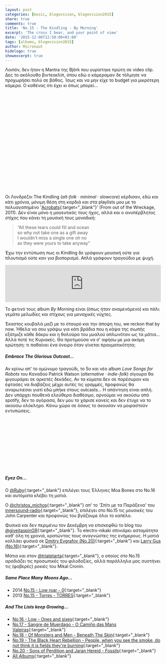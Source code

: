 ```yaml
---
layout: post
categories: [music, blogovision, blogovision2015]
share: true
comments: true
title: 'No.15 - The Kindling - By Morning'
excerpt: 'The cross I bear, and your point of view'
date: '2015-12-06T12:50:00+01:00'
tags: [albums, blogovision2015]
author: Micronaut
hidelogo: true
showexcerpt: true
---
```

Λοιπόν, δεν ήταν η Μantra της Björk που γυρίστηκε πρώτη σε video clip. Δες το ακόλουθο βιντεοκλίπ, όπου εδώ ο κάμεραμαν δε τόλμησε να προχωρήσει πολύ σε βάθος. Ίσως και να μην είχε το budget για μικρότερη κάμερα. Ο καθένας ότι έχει κι όπως μπορεί...

<iframe class="invisible center" width="80%" height="315" src="about:blank" data-src="https://www.youtube.com/embed/Q0VRAiMhW8w" frameborder="0" allowfullscreen></iframe>

Οι Λονδρέζοι The Kindling (*alt-folk · minimal · slowcore*) κέρδισαν, εδώ και κάτι χρόνια, μόνιμη θέση στη καρδιά και στα playlists μου με το πολυαγαπημένο '[Acrobats](https://thekindling.bandcamp.com/track/acrobats){:target="_blank"}' (From out of the Wreckage, 2011). Δεν είναι μόνο η μαγευτικός τους ήχος, αλλά και ο ανυπέρβλητος στίχος που κάνει τη μουσική τους μοναδική:

>&ldquo;All these tears could fill and ocean<br/>
>so why not take one as a gift away<br/>
>I wouldn't miss a single one oh no<br/>
>as they were yours to take anyway&rdquo;

Έχω την εντύπωση πως οι Kindling δε γράφουν μουσική ούτε για πλουτισμό ούτε καν για βιοπορισμό. Απλά γράφουν τραγούδια με ψυχή.

<iframe style="border: 0; width: 100%; height: 120px;" src="https://bandcamp.com/EmbeddedPlayer/album=4175387817/size=large/bgcol=ffffff/linkcol=0687f5/tracklist=false/artwork=small/track=1485495744/transparent=true/" seamless><a href="http://thekindling.bandcamp.com/album/by-morning">By Morning by The Kindling</a></iframe>

Το φετινό τους album *By Morning* είναι (όπως ήταν αναμενόμενο) και πάλι γεμάτο μελωδίες και στίχους για μοναχικές νύχτες.

Έκαστος κουβαλά μαζί με το σταυρό και την άποψη του, we reckon that by now. Ήθελα να σου γράψω για κάτι βράδια που η κάψα της σιωπής εξάτμιζε κάθε δάκρυ και η θολούρα του μυαλού απλωνόταν ως τα μάτια... Αλλά ποτέ τις Κυριακές. Θα προτιμούσα να σ' αφήσω με μια ακόμη ερώτηση: τι παθαίνει ένα όνειρο όταν γίνεται πραγματικότητα;

<div class="text-divider"></div>

##### Embrace The Glorious Outcast...

Αν κρίνω απ' το ομώνυμο τραγούδι, το 5ο και νέο album *Love Songs for Robots* του Καναδού Patrick Watson (*alternative · indie-folk*) σίγουρα θα φιγουράρει σε αρκετές δεκάδες. Αν τα κύματα δεν σε παρέσυραν και έφτασες να διαβάζεις μέχρι αυτές τις γραμμές, προφανώς θα αναρωτιέσαι γιατί εδώ μπήκε στους outcasts... Η απάντηση είναι απλή. Δεν υπάρχει πουθενά ελεύθερα διαθέσιμο, αρνούμαι να ακούσω από spotify, δεν το αγόρασα, δεν μου το χάρισε κανείς και δεν έτυχε να το ακούσω ολόκληρο.  Κάνω χώρο σε όσους το άκουσαν να μοιραστούν εντυπώσεις. 
 
<div class="invisible">
<figure class="center">
	<iframe width="100%" height="166" scrolling="no" frameborder="no" src="about:blank" data-src="https://w.soundcloud.com/player/?url=https%3A//api.soundcloud.com/tracks/192514623&amp;color=ff5500&amp;auto_play=false&amp;hide_related=false&amp;show_comments=true&amp;show_user=true&amp;show_reposts=false"></iframe>
</figure>
</div>

<div class="text-divider"></div>

##### <i class="fa fa-hand-o-right"></i> Eyez Οn...

Ο [‏@Ruby](http://musiccomma.blogspot.nl/2015/12/rubys-16-moa-bones-spun.html){:target="_blank"} επιλέγει τους Έλληνες Moa Bones στο Νο.16 και αυτόματα κλέβει τη ματιά.

O [@christos_michos](http://tospitimetaparaxena.blogspot.nl/2015/12/after-fall-100-albums-of-2105-15-lost.html){:target="_blank"} απ' το 'Σπίτι με τα Παράξενα' του [innersound-radio](http://innersound-radio.com/){:target="_blank"}, επιλέγει στο Νο.15 τις μουσικές του John Carpenter και προφανώς του βγάζουμε όλοι το καπέλο.

Φυσικά και δεν περιμένω τον Δεκέμβρη να επισκεφθώ το blog του [@giveitaspinGR](https://twitter.com/giveitaspinGR){:target="_blank"}. Το electro-nikaki σπινιάρει ασταμάτητα καθ' όλη τη χρονιά, κρατώντας τους αναγνώστες της ενήμερους.  Η ματιά κολλάει φυσικά σε [Dmitry Evgrafov (No.20)](http://www.giveitaspin.gr/2015/12/20-dmitry-evgrafov-collage-130701-fat.html){:target="_blank"} και [Larry Gus (Νο.16)](http://www.giveitaspin.gr/2015/12/16-larry-gus-i-need-new-eyes-dfa-records.html){:target="_blank"}. 

Μάτια και στον [@triatetarta](https://triatetarta.wordpress.com/2015/12/06/%CE%B4%CE%B5%CE%BA%CE%B1%CF%80%CE%AD%CE%BD%CF%84%CE%B5-%CE%B8%CE%B1-%CE%AD%CF%87%CE%B5%CF%84%CE%B5-10s-%CE%B1%CE%BB%CE%BB%CE%AC-%CE%B8%CE%B1-%CE%B5%CE%AF%CE%BD%CE%B1%CE%B9-%CF%83%CE%B1%CE%BD-%CE%BD/){:target="_blank"}, ο οποίος στο Νο.15 αραδιάζει τις προσωπικές του φιλοδοξίες, αλλά παράλληλα μας συστήνει τις (φοβερές) ροκιές του Mikal Cronin.

##### <i class="fa fa-hand-o-right"></i> Same Place Many Moons Ago...

* 2014 [No.15 - Low roar - 0](/music/blogovision/blogovision2014/blogovision2014-no15/){:target="_blank"}
* 2013 [No.15 - Torres - TORRES](/music/blogovision/blogovision2013/blogovision2013-no15/){:target="_blank"}

##### <i class="fa fa-hand-o-right"></i> And The Lists keep Growing...

* [No.16 - Low - Ones and sixes](/music/blogovision/blogovision2015/blogovision2015-no16/){:target="_blank"}
* [No.17 - Sangre de Muerdago - O Camiño das Mans Valeiras](/music/blogovision/blogovision2015/blogovision2015-no17/){:target="_blank"}
* [No.18 - Of Monsters and Men - Beneath The Skin](/music/blogovision/blogovision2015/blogovision2015-no18/){:target="_blank"}
* [No.19 - The Black Heart Rebellion - People, when you see the smoke, do not think it is fields they're burning](/music/blogovision/blogovision2015/blogovision2015-no19/){:target="_blank"}
* [No.20 - Sons of Perdition and Jaran Hereid - Fossils](/music/blogovision/blogovision2015/blogovision2015-no20/){:target="_blank"}
* [All Albums](/music/albums/2015/){:target="_blank"}